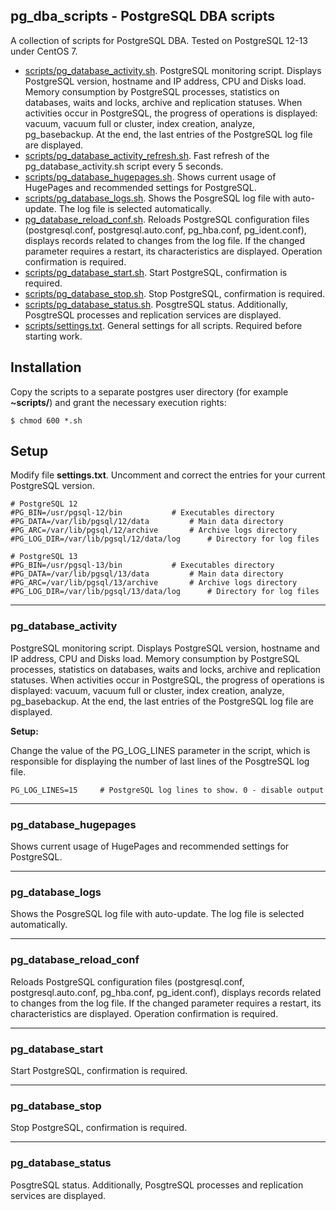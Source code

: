 ## pg_dba_scripts - PostgreSQL DBA scripts

A collection of scripts for PostgreSQL DBA. Tested on PostgreSQL 12-13 under CentOS 7.

- [scripts/pg_database_activity.sh](#pg_database_activity). PostgreSQL monitoring script. Displays PostgreSQL version, hostname and IP address, CPU and Disks load. Memory consumption by PostgreSQL processes, statistics on databases, waits and locks, archive and replication statuses. When activities occur in PostgreSQL, the progress of operations is displayed: vacuum, vacuum full or cluster, index creation, analyze, pg_basebackup. At the end, the last entries of the PostgreSQL log file are displayed.
- [scripts/pg_database_activity_refresh.sh](#). Fast refresh of the pg_database_activity.sh script every 5 seconds.
- [scripts/pg_database_hugepages.sh](#pg_database_hugepages). Shows current usage of HugePages and recommended settings for PostgreSQL.
- [scripts/pg_database_logs.sh](#pg_database_logs). Shows the PosgreSQL log file with auto-update. The log file is selected automatically.
- [pg_database_reload_conf.sh](#pg_database_reload_conf). Reloads PostgreSQL configuration files (postgresql.conf, postgresql.auto.conf, pg_hba.conf, pg_ident.conf), displays records related to changes from the log file. If the changed parameter requires a restart, its characteristics are displayed. Operation confirmation is required.
- [scripts/pg_database_start.sh](#pg_database_start). Start PostgreSQL, confirmation is required.
- [scripts/pg_database_stop.sh](#pg_database_stop). Stop PostgreSQL, confirmation is required.
- [scripts/pg_database_status.sh](#pg_database_status). PosgtreSQL status. Additionally, PosgtreSQL processes and replication services are displayed.
- [scripts/settings.txt](#Setup). General settings for all scripts. Required before starting work.


## Installation

Copy the scripts to a separate postgres user directory (for example **~scripts/**) and grant the necessary execution rights:
```
$ chmod 600 *.sh
```


## Setup

Modify file **settings.txt**. Uncomment and correct the entries for your current PostgreSQL version.
```
# PostgreSQL 12
#PG_BIN=/usr/pgsql-12/bin			# Executables directory
#PG_DATA=/var/lib/pgsql/12/data			# Main data directory
#PG_ARC=/var/lib/pgsql/12/archive		# Archive logs directory
#PG_LOG_DIR=/var/lib/pgsql/12/data/log		# Directory for log files

# PostgreSQL 13
#PG_BIN=/usr/pgsql-13/bin			# Executables directory
#PG_DATA=/var/lib/pgsql/13/data			# Main data directory
#PG_ARC=/var/lib/pgsql/13/archive		# Archive logs directory
#PG_LOG_DIR=/var/lib/pgsql/13/data/log		# Directory for log files
```

---
### pg_database_activity

PostgreSQL monitoring script. Displays PostgreSQL version, hostname and IP address, CPU and Disks load. Memory consumption by PostgreSQL processes, statistics on databases, waits and locks, archive and replication statuses. When activities occur in PostgreSQL, the progress of operations is displayed: vacuum, vacuum full or cluster, index creation, analyze, pg_basebackup. At the end, the last entries of the PostgreSQL log file are displayed.

**Setup:**

Change the value of the PG_LOG_LINES parameter in the script, which is responsible for displaying the number of last lines of the PosgtreSQL log file.
```
PG_LOG_LINES=15		# PostgreSQL log lines to show. 0 - disable output
```


---
### pg_database_hugepages

Shows current usage of HugePages and recommended settings for PostgreSQL.


---
### pg_database_logs

Shows the PosgreSQL log file with auto-update. The log file is selected automatically.


---
### pg_database_reload_conf

Reloads PostgreSQL configuration files (postgresql.conf, postgresql.auto.conf, pg_hba.conf, pg_ident.conf), displays records related to changes from the log file. If the changed parameter requires a restart, its characteristics are displayed. Operation confirmation is required.


---
### pg_database_start

Start PostgreSQL, confirmation is required.


---
### pg_database_stop

Stop PostgreSQL, confirmation is required.


---
### pg_database_status

PosgtreSQL status. Additionally, PosgtreSQL processes and replication services are displayed.

